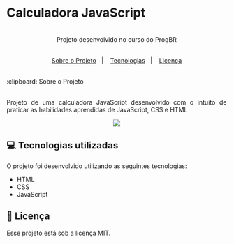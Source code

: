 # Calculadora JavaScript
<br>
<div align="center">
   Projeto desenvolvido no curso do ProgBR
</div>
<br>
<p align="center">
  <a href="#clipboard-Sobre-o-Projeto">Sobre o Projeto</a>&nbsp;&nbsp;&nbsp;|&nbsp;&nbsp;&nbsp;
  <a href="#computer-Tecnologias-utilizadas">Tecnologias</a>&nbsp;&nbsp;&nbsp;|&nbsp;&nbsp;&nbsp;
  <a href="#closed-book-Licença">Licença</a>
</p>
<br>
:clipboard: Sobre o Projeto
<br>
<br>
<p align="justify"> Projeto de uma calculadora JavaScript desenvolvido com o intuito de praticar as habilidades aprendidas de JavaScript, CSS e HTML</p>


<div align="center">
   <img src="https://user-images.githubusercontent.com/97189415/152211213-1ea43dd6-61ea-4b28-9da1-6993261f17e4.png">
</div>


## :computer: Tecnologias utilizadas

O projeto foi desenvolvido utilizando as seguintes tecnologias:

- HTML
- CSS
- JavaScript

## :closed_book: Licença

Esse projeto está sob a licença MIT.
